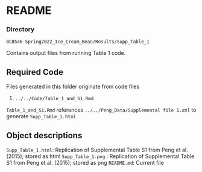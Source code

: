 # README

### Directory
`BCB546-Spring2022_Ice_Cream_Bean/Results/Supp_Table_1`  

Contains output files from running Table 1 code.
## Required Code
Files generated in this folder originate from code files

1. `../../Code/Table_1_and_S1.Rmd`

`Table_1_and_S1.Rmd` references `../../Peng_Data/Supplemental file 1.xml` to generate `Supp_Table_1.html`

## Object descriptions

`Supp_Table_1.html`: Replication of Supplemental Table S1 from Peng et al. (2015); stored as html
`Supp_Table_1.png` : Replication of Supplemental Table S1 from Peng et al. (2015); stored as png
`README.md`: Current file
